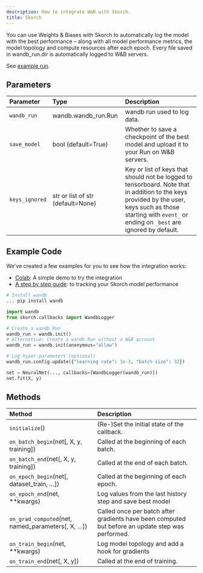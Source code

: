 ```yaml
---
description: How to integrate W&B with Skorch.
title: Skorch
---
```


You can use Weights & Biases with Skorch to automatically log the model with the best performance – along with all model performance metrics, the model topology and compute resources after each epoch. Every file saved in wandb_run.dir is automatically logged to W&B servers.

See [example run](https://app.wandb.ai/borisd13/skorch/runs/s20or4ct?workspace=user-borisd13).

## Parameters

| Parameter | Type | Description |
| :--- | :--- | :--- |
| `wandb_run` |  wandb.wandb_run.Run | wandb run used to log data. |
|`save_model` | bool (default=True)| Whether to save a checkpoint of the best model and upload it to your Run on W&B servers.|
|`keys_ignored`| str or list of str (default=None) | Key or list of keys that should not be logged to tensorboard. Note that in addition to the keys provided by the user, keys such as those starting with `event_` or ending on `_best` are ignored by default.|

## Example Code

We've created a few examples for you to see how the integration works:

* [Colab](https://colab.research.google.com/drive/1Bo8SqN1wNPMKv5Bn9NjwGecBxzFlaNZn?usp=sharing): A simple demo to try the integration
* [A step by step guide](https://app.wandb.ai/cayush/uncategorized/reports/Automate-Kaggle-model-training-with-Skorch-and-W%26B--Vmlldzo4NTQ1NQ): to tracking your Skorch model performance

```python
# Install wandb
... pip install wandb

import wandb
from skorch.callbacks import WandbLogger

# Create a wandb Run
wandb_run = wandb.init()
# Alternative: Create a wandb Run without a W&B account
wandb_run = wandb.init(anonymous="allow")

# Log hyper-parameters (optional)
wandb_run.config.update({"learning rate": 1e-3, "batch size": 32})

net = NeuralNet(..., callbacks=[WandbLogger(wandb_run)])
net.fit(X, y)
```

## Methods

| Method | Description |
| :--- | :--- |
| `initialize`\(\) | \(Re-\)Set the initial state of the callback. |
| `on_batch_begin`\(net\[, X, y, training\]\) | Called at the beginning of each batch. |
| `on_batch_end`\(net\[, X, y, training\]\) | Called at the end of each batch. |
| `on_epoch_begin`\(net\[, dataset_train, …\]\) | Called at the beginning of each epoch. |
| `on_epoch_end`\(net, \*\*kwargs\) | Log values from the last history step and save best model |
| `on_grad_computed`\(net, named_parameters\[, X, …\]\) | Called once per batch after gradients have been computed but before an update step was performed. |
| `on_train_begin`\(net, \*\*kwargs\) | Log model topology and add a hook for gradients |
| `on_train_end`\(net\[, X, y\]\) | Called at the end of training. |
